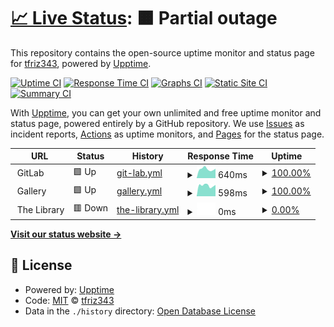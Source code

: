 # [📈 Live Status](https://tfriz343.github.io/uptime): <!--live status--> **🟧 Partial outage**

This repository contains the open-source uptime monitor and status page for [tfriz343](https://tfriz343.github.io/uptime), powered by [Upptime](https://github.com/upptime/upptime).

[![Uptime CI](https://github.com/tfriz343/uptime/workflows/Uptime%20CI/badge.svg)](https://github.com/tfriz343/uptime/actions?query=workflow%3A%22Uptime+CI%22)
[![Response Time CI](https://github.com/tfriz343/uptime/workflows/Response%20Time%20CI/badge.svg)](https://github.com/tfriz343/uptime/actions?query=workflow%3A%22Response+Time+CI%22)
[![Graphs CI](https://github.com/tfriz343/uptime/workflows/Graphs%20CI/badge.svg)](https://github.com/tfriz343/uptime/actions?query=workflow%3A%22Graphs+CI%22)
[![Static Site CI](https://github.com/tfriz343/uptime/workflows/Static%20Site%20CI/badge.svg)](https://github.com/tfriz343/uptime/actions?query=workflow%3A%22Static+Site+CI%22)
[![Summary CI](https://github.com/tfriz343/uptime/workflows/Summary%20CI/badge.svg)](https://github.com/tfriz343/uptime/actions?query=workflow%3A%22Summary+CI%22)

With [Upptime](https://upptime.js.org), you can get your own unlimited and free uptime monitor and status page, powered entirely by a GitHub repository. We use [Issues](https://github.com/tfriz343/uptime/issues) as incident reports, [Actions](https://github.com/tfriz343/uptime/actions) as uptime monitors, and [Pages](https://tfriz343.github.io/uptime) for the status page.

<!--start: status pages-->
<!-- This summary is generated by Upptime (https://github.com/upptime/upptime) -->
<!-- Do not edit this manually, your changes will be overwritten -->
<!-- prettier-ignore -->
| URL | Status | History | Response Time | Uptime |
| --- | ------ | ------- | ------------- | ------ |
| <img alt="" src="https://favicons.githubusercontent.com/null" height="13"> GitLab | 🟩 Up | [git-lab.yml](https://github.com/tfriz343/uptime/commits/HEAD/history/git-lab.yml) | <details><summary><img alt="Response time graph" src="./graphs/git-lab/response-time-week.png" height="20"> 640ms</summary><br><a href="https://tfriz343.github.io/uptime/history/git-lab"><img alt="Response time 641" src="https://img.shields.io/endpoint?url=https%3A%2F%2Fraw.githubusercontent.com%2Ftfriz343%2Fuptime%2FHEAD%2Fapi%2Fgit-lab%2Fresponse-time.json"></a><br><a href="https://tfriz343.github.io/uptime/history/git-lab"><img alt="24-hour response time 668" src="https://img.shields.io/endpoint?url=https%3A%2F%2Fraw.githubusercontent.com%2Ftfriz343%2Fuptime%2FHEAD%2Fapi%2Fgit-lab%2Fresponse-time-day.json"></a><br><a href="https://tfriz343.github.io/uptime/history/git-lab"><img alt="7-day response time 640" src="https://img.shields.io/endpoint?url=https%3A%2F%2Fraw.githubusercontent.com%2Ftfriz343%2Fuptime%2FHEAD%2Fapi%2Fgit-lab%2Fresponse-time-week.json"></a><br><a href="https://tfriz343.github.io/uptime/history/git-lab"><img alt="30-day response time 668" src="https://img.shields.io/endpoint?url=https%3A%2F%2Fraw.githubusercontent.com%2Ftfriz343%2Fuptime%2FHEAD%2Fapi%2Fgit-lab%2Fresponse-time-month.json"></a><br><a href="https://tfriz343.github.io/uptime/history/git-lab"><img alt="1-year response time 636" src="https://img.shields.io/endpoint?url=https%3A%2F%2Fraw.githubusercontent.com%2Ftfriz343%2Fuptime%2FHEAD%2Fapi%2Fgit-lab%2Fresponse-time-year.json"></a></details> | <details><summary><a href="https://tfriz343.github.io/uptime/history/git-lab">100.00%</a></summary><a href="https://tfriz343.github.io/uptime/history/git-lab"><img alt="All-time uptime 97.57%" src="https://img.shields.io/endpoint?url=https%3A%2F%2Fraw.githubusercontent.com%2Ftfriz343%2Fuptime%2FHEAD%2Fapi%2Fgit-lab%2Fuptime.json"></a><br><a href="https://tfriz343.github.io/uptime/history/git-lab"><img alt="24-hour uptime 100.00%" src="https://img.shields.io/endpoint?url=https%3A%2F%2Fraw.githubusercontent.com%2Ftfriz343%2Fuptime%2FHEAD%2Fapi%2Fgit-lab%2Fuptime-day.json"></a><br><a href="https://tfriz343.github.io/uptime/history/git-lab"><img alt="7-day uptime 100.00%" src="https://img.shields.io/endpoint?url=https%3A%2F%2Fraw.githubusercontent.com%2Ftfriz343%2Fuptime%2FHEAD%2Fapi%2Fgit-lab%2Fuptime-week.json"></a><br><a href="https://tfriz343.github.io/uptime/history/git-lab"><img alt="30-day uptime 79.75%" src="https://img.shields.io/endpoint?url=https%3A%2F%2Fraw.githubusercontent.com%2Ftfriz343%2Fuptime%2FHEAD%2Fapi%2Fgit-lab%2Fuptime-month.json"></a><br><a href="https://tfriz343.github.io/uptime/history/git-lab"><img alt="1-year uptime 96.84%" src="https://img.shields.io/endpoint?url=https%3A%2F%2Fraw.githubusercontent.com%2Ftfriz343%2Fuptime%2FHEAD%2Fapi%2Fgit-lab%2Fuptime-year.json"></a></details>
| <img alt="" src="https://favicons.githubusercontent.com/null" height="13"> Gallery | 🟩 Up | [gallery.yml](https://github.com/tfriz343/uptime/commits/HEAD/history/gallery.yml) | <details><summary><img alt="Response time graph" src="./graphs/gallery/response-time-week.png" height="20"> 598ms</summary><br><a href="https://tfriz343.github.io/uptime/history/gallery"><img alt="Response time 714" src="https://img.shields.io/endpoint?url=https%3A%2F%2Fraw.githubusercontent.com%2Ftfriz343%2Fuptime%2FHEAD%2Fapi%2Fgallery%2Fresponse-time.json"></a><br><a href="https://tfriz343.github.io/uptime/history/gallery"><img alt="24-hour response time 624" src="https://img.shields.io/endpoint?url=https%3A%2F%2Fraw.githubusercontent.com%2Ftfriz343%2Fuptime%2FHEAD%2Fapi%2Fgallery%2Fresponse-time-day.json"></a><br><a href="https://tfriz343.github.io/uptime/history/gallery"><img alt="7-day response time 598" src="https://img.shields.io/endpoint?url=https%3A%2F%2Fraw.githubusercontent.com%2Ftfriz343%2Fuptime%2FHEAD%2Fapi%2Fgallery%2Fresponse-time-week.json"></a><br><a href="https://tfriz343.github.io/uptime/history/gallery"><img alt="30-day response time 640" src="https://img.shields.io/endpoint?url=https%3A%2F%2Fraw.githubusercontent.com%2Ftfriz343%2Fuptime%2FHEAD%2Fapi%2Fgallery%2Fresponse-time-month.json"></a><br><a href="https://tfriz343.github.io/uptime/history/gallery"><img alt="1-year response time 732" src="https://img.shields.io/endpoint?url=https%3A%2F%2Fraw.githubusercontent.com%2Ftfriz343%2Fuptime%2FHEAD%2Fapi%2Fgallery%2Fresponse-time-year.json"></a></details> | <details><summary><a href="https://tfriz343.github.io/uptime/history/gallery">100.00%</a></summary><a href="https://tfriz343.github.io/uptime/history/gallery"><img alt="All-time uptime 82.27%" src="https://img.shields.io/endpoint?url=https%3A%2F%2Fraw.githubusercontent.com%2Ftfriz343%2Fuptime%2FHEAD%2Fapi%2Fgallery%2Fuptime.json"></a><br><a href="https://tfriz343.github.io/uptime/history/gallery"><img alt="24-hour uptime 100.00%" src="https://img.shields.io/endpoint?url=https%3A%2F%2Fraw.githubusercontent.com%2Ftfriz343%2Fuptime%2FHEAD%2Fapi%2Fgallery%2Fuptime-day.json"></a><br><a href="https://tfriz343.github.io/uptime/history/gallery"><img alt="7-day uptime 100.00%" src="https://img.shields.io/endpoint?url=https%3A%2F%2Fraw.githubusercontent.com%2Ftfriz343%2Fuptime%2FHEAD%2Fapi%2Fgallery%2Fuptime-week.json"></a><br><a href="https://tfriz343.github.io/uptime/history/gallery"><img alt="30-day uptime 84.95%" src="https://img.shields.io/endpoint?url=https%3A%2F%2Fraw.githubusercontent.com%2Ftfriz343%2Fuptime%2FHEAD%2Fapi%2Fgallery%2Fuptime-month.json"></a><br><a href="https://tfriz343.github.io/uptime/history/gallery"><img alt="1-year uptime 93.73%" src="https://img.shields.io/endpoint?url=https%3A%2F%2Fraw.githubusercontent.com%2Ftfriz343%2Fuptime%2FHEAD%2Fapi%2Fgallery%2Fuptime-year.json"></a></details>
| <img alt="" src="https://favicons.githubusercontent.com/null" height="13"> The Library | 🟥 Down | [the-library.yml](https://github.com/tfriz343/uptime/commits/HEAD/history/the-library.yml) | <details><summary><img alt="Response time graph" src="./graphs/the-library/response-time-week.png" height="20"> 0ms</summary><br><a href="https://tfriz343.github.io/uptime/history/the-library"><img alt="Response time 914" src="https://img.shields.io/endpoint?url=https%3A%2F%2Fraw.githubusercontent.com%2Ftfriz343%2Fuptime%2FHEAD%2Fapi%2Fthe-library%2Fresponse-time.json"></a><br><a href="https://tfriz343.github.io/uptime/history/the-library"><img alt="24-hour response time 0" src="https://img.shields.io/endpoint?url=https%3A%2F%2Fraw.githubusercontent.com%2Ftfriz343%2Fuptime%2FHEAD%2Fapi%2Fthe-library%2Fresponse-time-day.json"></a><br><a href="https://tfriz343.github.io/uptime/history/the-library"><img alt="7-day response time 0" src="https://img.shields.io/endpoint?url=https%3A%2F%2Fraw.githubusercontent.com%2Ftfriz343%2Fuptime%2FHEAD%2Fapi%2Fthe-library%2Fresponse-time-week.json"></a><br><a href="https://tfriz343.github.io/uptime/history/the-library"><img alt="30-day response time 693" src="https://img.shields.io/endpoint?url=https%3A%2F%2Fraw.githubusercontent.com%2Ftfriz343%2Fuptime%2FHEAD%2Fapi%2Fthe-library%2Fresponse-time-month.json"></a><br><a href="https://tfriz343.github.io/uptime/history/the-library"><img alt="1-year response time 905" src="https://img.shields.io/endpoint?url=https%3A%2F%2Fraw.githubusercontent.com%2Ftfriz343%2Fuptime%2FHEAD%2Fapi%2Fthe-library%2Fresponse-time-year.json"></a></details> | <details><summary><a href="https://tfriz343.github.io/uptime/history/the-library">0.00%</a></summary><a href="https://tfriz343.github.io/uptime/history/the-library"><img alt="All-time uptime 90.54%" src="https://img.shields.io/endpoint?url=https%3A%2F%2Fraw.githubusercontent.com%2Ftfriz343%2Fuptime%2FHEAD%2Fapi%2Fthe-library%2Fuptime.json"></a><br><a href="https://tfriz343.github.io/uptime/history/the-library"><img alt="24-hour uptime 0.00%" src="https://img.shields.io/endpoint?url=https%3A%2F%2Fraw.githubusercontent.com%2Ftfriz343%2Fuptime%2FHEAD%2Fapi%2Fthe-library%2Fuptime-day.json"></a><br><a href="https://tfriz343.github.io/uptime/history/the-library"><img alt="7-day uptime 0.00%" src="https://img.shields.io/endpoint?url=https%3A%2F%2Fraw.githubusercontent.com%2Ftfriz343%2Fuptime%2FHEAD%2Fapi%2Fthe-library%2Fuptime-week.json"></a><br><a href="https://tfriz343.github.io/uptime/history/the-library"><img alt="30-day uptime 20.77%" src="https://img.shields.io/endpoint?url=https%3A%2F%2Fraw.githubusercontent.com%2Ftfriz343%2Fuptime%2FHEAD%2Fapi%2Fthe-library%2Fuptime-month.json"></a><br><a href="https://tfriz343.github.io/uptime/history/the-library"><img alt="1-year uptime 86.74%" src="https://img.shields.io/endpoint?url=https%3A%2F%2Fraw.githubusercontent.com%2Ftfriz343%2Fuptime%2FHEAD%2Fapi%2Fthe-library%2Fuptime-year.json"></a></details>

<!--end: status pages-->

[**Visit our status website →**](https://tfriz343.github.io/uptime)

## 📄 License

- Powered by: [Upptime](https://github.com/upptime/upptime)
- Code: [MIT](./LICENSE) © [tfriz343](https://tfriz343.github.io/uptime)
- Data in the `./history` directory: [Open Database License](https://opendatacommons.org/licenses/odbl/1-0/)
